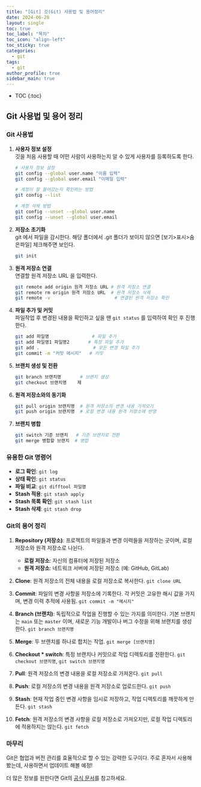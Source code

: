 ```yaml
---
title: "[Git] 깃(Git) 사용법 및 용어정리"
date: 2024-06-28
layout: single
toc: true
toc_label: "목차"
toc_icon: "align-left"
toc_sticky: true
categories:
  - git
tags:
  - git
author_profile: true
sidebar_main: true
---
```


* TOC
{:toc}

## Git 사용법 및 용어 정리

### Git 사용법

1. **사용자 정보 설정**<br/>
깃을 처음 사용할 때 어떤 사람이 사용하는지 알 수 있게 사용자를 등록하도록 한다.

    ```bash
    # 사용자 정보 설정
    git config --global user.name "이름 입력"
    git config --global user.email "이메일 입력"

    # 계정이 잘 들어갔는지 확인하는 방법
    git config --list

    # 계정 삭제 방법
    git config --unset --global user.name
    git config --unset --global user.email
    ```

2. **저장소 초기화**<br/>
git 에서 파일을 감시한다. 해당 폴더에서 .git 폴더가 보이지 않으면 [보기>표시>숨은파일] 체크해주면 보인다.
   
    ```bash
    git init
    ```

3. **원격 저장소 연결**<br/>
연결할 원격 저장소 URL 을 입력한다.
     
    ```bash
    git remote add origin 원격 저장소 URL # 원격 저장소 연결
    git remote rm origin 원격 저장소 URL  # 원격 저장소 삭제
    git remote -v                        # 연결된 원격 저장소 확인
    ```

4. **파일 추가 및 커밋**<br/>
파일작업 후 변경된 내용을 확인하고 싶을 땐 `git status` 를 입력하여 확인 후 진행한다.
     
    ```bash
    git add 파일명                # 파일 추가
    git add 파일명1 파일명2       # 특정 파일 추가
    git add .                    # 모든 변경 파일 추가
    git commit -m "커밋 메시지"   # 커밋
    ```

5. **브랜치 생성 및 전환**
    ```bash
    git branch 브랜치명       # 브랜치 생성
    git checkout 브랜치명    제
    ```

6. **원격 저장소와의 동기화**
    ```bash
    git pull origin 브랜치명  # 원격 저장소의 변경 내용 가져오기
    git push origin 브랜치명  # 로컬 변경 내용 원격 저장소에 반영
    ```

7. **브랜치 병합**
    ```bash
    git switch 기준 브랜치   # 기준 브랜치로 전환
    git merge 병합할 브랜치  # 병합
    ```

### 유용한 Git 명령어

- **로그 확인**: `git log`
- **상태 확인**: `git status`
- **파일 비교**: `git difftool 파일명`
- **Stash 적용**: `git stash apply`
- **Stash 목록 확인**: `git stash list`
- **Stash 삭제**: `git stash drop`
   

### Git의 용어 정리

1. **Repository (저장소)**: 프로젝트의 파일들과 변경 이력들을 저장하는 곳이며, 로컬 저장소와 원격 저장소로 나뉜다.
   - **로컬 저장소**: 자신의 컴퓨터에 저장된 저장소
   - **원격 저장소**: 네트워크 서버에 저장된 저장소 (예: GitHub, GitLab)

2. **Clone**: 원격 저장소의 전체 내용을 로컬 저장소로 복사한다. `git clone URL`

3. **Commit**: 파일의 변경 사항을 저장소에 기록한다. 각 커밋은 고유한 해시 값을 가지며, 변경 이력 추적에 사용됨. `git commit -m "메시지"`

4. **Branch (브랜치)**: 독립적으로 작업을 진행할 수 있는 가지를 의미한다. 기본 브랜치는 `main` 또는 `master` 이며, 새로운 기능 개발이나 버그 수정을 위해 브랜치를 생성한다. `git branch 브랜치명`

5. **Merge**: 두 브랜치를 하나로 합치는 작업. `git merge [브랜치명]`

6. **Checkout * switch**: 특정 브랜치나 커밋으로 작업 디렉토리를 전환한다. `git checkout 브랜치명`, `git switch 브랜치명`

7. **Pull**: 원격 저장소의 변경 내용을 로컬 저장소로 가져온다. `git pull`

8. **Push**: 로컬 저장소의 변경 내용을 원격 저장소로 업로드한다. `git push`

9. **Stash**: 현재 작업 중인 변경 사항을 임시로 저장하고, 작업 디렉토리를 깨끗하게 만든다. `git stash`

10. **Fetch**: 원격 저장소의 변경 사항을 로컬 저장소로 가져오지만, 로컬 작업 디렉토리에 적용하지는 않는다. `git fetch`

### 마무리

Git은 협업과 버전 관리를 효율적으로 할 수 있는 강력한 도구이다. 
주로 혼자서 사용해봤는데, 사용하면서 업데이트 해볼 예정!

더 많은 정보를 원한다면 Git의 [공식 문서](https://git-scm.com/doc)를 참고하세요.

